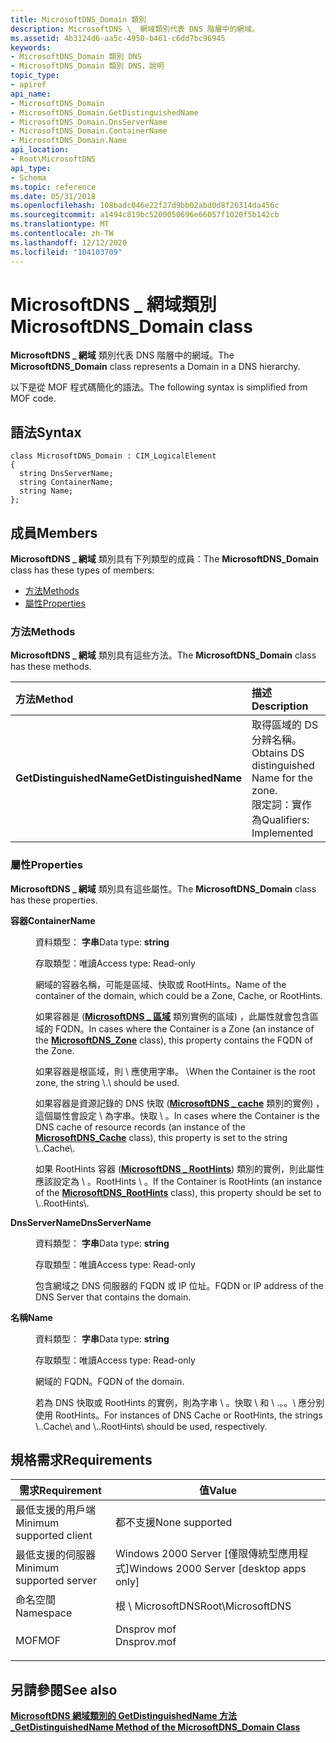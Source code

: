 ```yaml
---
title: MicrosoftDNS_Domain 類別
description: MicrosoftDNS \_ 網域類別代表 DNS 階層中的網域。
ms.assetid: 4b3124d6-aa5c-4950-b461-c6dd7bc96945
keywords:
- MicrosoftDNS_Domain 類別 DNS
- MicrosoftDNS_Domain 類別 DNS，說明
topic_type:
- apiref
api_name:
- MicrosoftDNS_Domain
- MicrosoftDNS_Domain.GetDistinguishedName
- MicrosoftDNS_Domain.DnsServerName
- MicrosoftDNS_Domain.ContainerName
- MicrosoftDNS_Domain.Name
api_location:
- Root\MicrosoftDNS
api_type:
- Schema
ms.topic: reference
ms.date: 05/31/2018
ms.openlocfilehash: 108badc046e22f27d9bb02abd0d8f26314da456c
ms.sourcegitcommit: a1494c819bc5200050696e66057f1020f5b142cb
ms.translationtype: MT
ms.contentlocale: zh-TW
ms.lasthandoff: 12/12/2020
ms.locfileid: "104103709"
---
```

# <a name="microsoftdns_domain-class"></a><span data-ttu-id="8b472-105">MicrosoftDNS \_ 網域類別</span><span class="sxs-lookup"><span data-stu-id="8b472-105">MicrosoftDNS\_Domain class</span></span>

<span data-ttu-id="8b472-106">**MicrosoftDNS \_ 網域** 類別代表 DNS 階層中的網域。</span><span class="sxs-lookup"><span data-stu-id="8b472-106">The **MicrosoftDNS\_Domain** class represents a Domain in a DNS hierarchy.</span></span>

<span data-ttu-id="8b472-107">以下是從 MOF 程式碼簡化的語法。</span><span class="sxs-lookup"><span data-stu-id="8b472-107">The following syntax is simplified from MOF code.</span></span>

## <a name="syntax"></a><span data-ttu-id="8b472-108">語法</span><span class="sxs-lookup"><span data-stu-id="8b472-108">Syntax</span></span>

``` syntax
class MicrosoftDNS_Domain : CIM_LogicalElement
{
  string DnsServerName;
  string ContainerName;
  string Name;
};
```

## <a name="members"></a><span data-ttu-id="8b472-109">成員</span><span class="sxs-lookup"><span data-stu-id="8b472-109">Members</span></span>

<span data-ttu-id="8b472-110">**MicrosoftDNS \_ 網域** 類別具有下列類型的成員：</span><span class="sxs-lookup"><span data-stu-id="8b472-110">The **MicrosoftDNS\_Domain** class has these types of members:</span></span>

-   [<span data-ttu-id="8b472-111">方法</span><span class="sxs-lookup"><span data-stu-id="8b472-111">Methods</span></span>](#methods)
-   [<span data-ttu-id="8b472-112">屬性</span><span class="sxs-lookup"><span data-stu-id="8b472-112">Properties</span></span>](#properties)

### <a name="methods"></a><span data-ttu-id="8b472-113">方法</span><span class="sxs-lookup"><span data-stu-id="8b472-113">Methods</span></span>

<span data-ttu-id="8b472-114">**MicrosoftDNS \_ 網域** 類別具有這些方法。</span><span class="sxs-lookup"><span data-stu-id="8b472-114">The **MicrosoftDNS\_Domain** class has these methods.</span></span>



| <span data-ttu-id="8b472-115">方法</span><span class="sxs-lookup"><span data-stu-id="8b472-115">Method</span></span>                   | <span data-ttu-id="8b472-116">描述</span><span class="sxs-lookup"><span data-stu-id="8b472-116">Description</span></span>                                                                                |
|:-------------------------|:-------------------------------------------------------------------------------------------|
| <span data-ttu-id="8b472-117">**GetDistinguishedName**</span><span class="sxs-lookup"><span data-stu-id="8b472-117">**GetDistinguishedName**</span></span> | <span data-ttu-id="8b472-118">取得區域的 DS 分辨名稱。</span><span class="sxs-lookup"><span data-stu-id="8b472-118">Obtains DS distinguished Name for the zone.</span></span> <br/> <span data-ttu-id="8b472-119">限定詞：實作為</span><span class="sxs-lookup"><span data-stu-id="8b472-119">Qualifiers: Implemented</span></span><br/> |



 

### <a name="properties"></a><span data-ttu-id="8b472-120">屬性</span><span class="sxs-lookup"><span data-stu-id="8b472-120">Properties</span></span>

<span data-ttu-id="8b472-121">**MicrosoftDNS \_ 網域** 類別具有這些屬性。</span><span class="sxs-lookup"><span data-stu-id="8b472-121">The **MicrosoftDNS\_Domain** class has these properties.</span></span>

<dl> <dt>

<span data-ttu-id="8b472-122">**容器**</span><span class="sxs-lookup"><span data-stu-id="8b472-122">**ContainerName**</span></span>
</dt> <dd> <dl> <dt>

<span data-ttu-id="8b472-123">資料類型： **字串**</span><span class="sxs-lookup"><span data-stu-id="8b472-123">Data type: **string**</span></span>
</dt> <dt>

<span data-ttu-id="8b472-124">存取類型：唯讀</span><span class="sxs-lookup"><span data-stu-id="8b472-124">Access type: Read-only</span></span>
</dt> </dl>

<span data-ttu-id="8b472-125">網域的容器名稱，可能是區域、快取或 RootHints。</span><span class="sxs-lookup"><span data-stu-id="8b472-125">Name of the container of the domain, which could be a Zone, Cache, or RootHints.</span></span>

<span data-ttu-id="8b472-126">如果容器是 ([**MicrosoftDNS \_ 區域**](microsoftdns-zone.md) 類別實例的區域) ，此屬性就會包含區域的 FQDN。</span><span class="sxs-lookup"><span data-stu-id="8b472-126">In cases where the Container is a Zone (an instance of the [**MicrosoftDNS\_Zone**](microsoftdns-zone.md) class), this property contains the FQDN of the Zone.</span></span>

<span data-ttu-id="8b472-127">如果容器是根區域，則 \\ 應使用字串。 \\</span><span class="sxs-lookup"><span data-stu-id="8b472-127">When the Container is the root zone, the string \\.\\ should be used.</span></span>

<span data-ttu-id="8b472-128">如果容器是資源記錄的 DNS 快取 ([**MicrosoftDNS \_ cache**](microsoftdns-cache.md) 類別的實例) ，這個屬性會設定 \\ 為字串。快取 \\ 。</span><span class="sxs-lookup"><span data-stu-id="8b472-128">In cases where the Container is the DNS cache of resource records (an instance of the [**MicrosoftDNS\_Cache**](microsoftdns-cache.md) class), this property is set to the string \\..Cache\\.</span></span>

<span data-ttu-id="8b472-129">如果 RootHints 容器 ([**MicrosoftDNS \_ RootHints**](microsoftdns-roothints.md)) 類別的實例，則此屬性應該設定為 \\ 。RootHints \\ 。</span><span class="sxs-lookup"><span data-stu-id="8b472-129">If the Container is RootHints (an instance of the [**MicrosoftDNS\_RootHints**](microsoftdns-roothints.md) class), this property should be set to \\..RootHints\\.</span></span>

</dd> <dt>

<span data-ttu-id="8b472-130">**DnsServerName**</span><span class="sxs-lookup"><span data-stu-id="8b472-130">**DnsServerName**</span></span>
</dt> <dd> <dl> <dt>

<span data-ttu-id="8b472-131">資料類型： **字串**</span><span class="sxs-lookup"><span data-stu-id="8b472-131">Data type: **string**</span></span>
</dt> <dt>

<span data-ttu-id="8b472-132">存取類型：唯讀</span><span class="sxs-lookup"><span data-stu-id="8b472-132">Access type: Read-only</span></span>
</dt> </dl>

<span data-ttu-id="8b472-133">包含網域之 DNS 伺服器的 FQDN 或 IP 位址。</span><span class="sxs-lookup"><span data-stu-id="8b472-133">FQDN or IP address of the DNS Server that contains the domain.</span></span>

</dd> <dt>

<span data-ttu-id="8b472-134">**名稱**</span><span class="sxs-lookup"><span data-stu-id="8b472-134">**Name**</span></span>
</dt> <dd> <dl> <dt>

<span data-ttu-id="8b472-135">資料類型： **字串**</span><span class="sxs-lookup"><span data-stu-id="8b472-135">Data type: **string**</span></span>
</dt> <dt>

<span data-ttu-id="8b472-136">存取類型：唯讀</span><span class="sxs-lookup"><span data-stu-id="8b472-136">Access type: Read-only</span></span>
</dt> </dl>

<span data-ttu-id="8b472-137">網域的 FQDN。</span><span class="sxs-lookup"><span data-stu-id="8b472-137">FQDN of the domain.</span></span>

<span data-ttu-id="8b472-138">若為 DNS 快取或 RootHints 的實例，則為字串 \\ 。快取 \\ 和 \\ .。。\\ 應分別使用 RootHints。</span><span class="sxs-lookup"><span data-stu-id="8b472-138">For instances of DNS Cache or RootHints, the strings \\..Cache\\ and \\..RootHints\\ should be used, respectively.</span></span>

</dd> </dl>

## <a name="requirements"></a><span data-ttu-id="8b472-139">規格需求</span><span class="sxs-lookup"><span data-stu-id="8b472-139">Requirements</span></span>



| <span data-ttu-id="8b472-140">需求</span><span class="sxs-lookup"><span data-stu-id="8b472-140">Requirement</span></span> | <span data-ttu-id="8b472-141">值</span><span class="sxs-lookup"><span data-stu-id="8b472-141">Value</span></span> |
|-------------------------------------|----------------------------------------------------------------------------------------|
| <span data-ttu-id="8b472-142">最低支援的用戶端</span><span class="sxs-lookup"><span data-stu-id="8b472-142">Minimum supported client</span></span><br/> | <span data-ttu-id="8b472-143">都不支援</span><span class="sxs-lookup"><span data-stu-id="8b472-143">None supported</span></span><br/>                                                              |
| <span data-ttu-id="8b472-144">最低支援的伺服器</span><span class="sxs-lookup"><span data-stu-id="8b472-144">Minimum supported server</span></span><br/> | <span data-ttu-id="8b472-145">Windows 2000 Server \[僅限傳統型應用程式\]</span><span class="sxs-lookup"><span data-stu-id="8b472-145">Windows 2000 Server \[desktop apps only\]</span></span><br/>                                   |
| <span data-ttu-id="8b472-146">命名空間</span><span class="sxs-lookup"><span data-stu-id="8b472-146">Namespace</span></span><br/>                | <span data-ttu-id="8b472-147">根 \\ MicrosoftDNS</span><span class="sxs-lookup"><span data-stu-id="8b472-147">Root\\MicrosoftDNS</span></span><br/>                                                          |
| <span data-ttu-id="8b472-148">MOF</span><span class="sxs-lookup"><span data-stu-id="8b472-148">MOF</span></span><br/>                      | <dl> <span data-ttu-id="8b472-149"><dt>Dnsprov mof</dt></span><span class="sxs-lookup"><span data-stu-id="8b472-149"><dt>Dnsprov.mof</dt></span></span> </dl> |



## <a name="see-also"></a><span data-ttu-id="8b472-150">另請參閱</span><span class="sxs-lookup"><span data-stu-id="8b472-150">See also</span></span>

<dl> <dt>

[<span data-ttu-id="8b472-151">**MicrosoftDNS 網域類別的 GetDistinguishedName 方法 \_**</span><span class="sxs-lookup"><span data-stu-id="8b472-151">**GetDistinguishedName Method of the MicrosoftDNS\_Domain Class**</span></span>](microsoftdns-domain-getdistinguishedname.md)
</dt> </dl>

 

 





